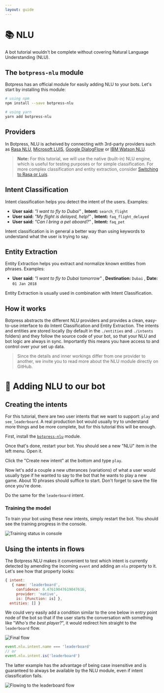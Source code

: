 ```yaml
---
layout: guide
---
```


# 📚 NLU

A bot tutorial wouldn't be complete without covering Natural Language Understanding (NLU).

## The `botpress-nlu` module

Botpress has an official module for easily adding NLU to your bots. Let's start by installing this module:

```bash
# using npm
npm install --save botpress-nlu

# using yarn
yarn add botpress-nlu
```

## Providers

In Botpress, NLU is acheived by connecting with 3rd-party providers such as [Rasa NLU](http://nlu.rasa.ai), [Microsoft LUIS](https://www.luis.ai/), [Google DialogFlow](dialogflow.com) or [IBM Watson NLU](https://www.ibm.com/watson/services/natural-language-understanding/).

> **Note:** For this tutorial, we will use the native (built-in) NLU engine, which is useful for testing purposes or for simple classification. For more complex classification and entity extraction, consider [Switching to Rasa or Luis](https://github.com/botpress/botpress-nlu).

## Intent Classification

Intent classification helps you detect the intent of the users. Examples:
- **User said:** *"I want to fly to Dubai"* , **Intent:** `search_flight`
- **User said:** *"My flight is delayed, help!"* , **Intent:** `faq_flight_delayed`
- **User said:** *"Can I bring a pet aboard?"* , **Intent:** `faq_pet`

Intent classification is in general a better way than using keywords to understand what the user is trying to say.

## Entity Extraction

Entity Extraction helps you extract and normalize known entities from phrases. Examples:
- **User said:** *"I want to fly to Dubai tomorrow"* , **Destination:** `Dubai` , **Date:** `01 Jan 2018` 

Entity Extraction is usually used in combination with Intent Classification.

## How it works

Botpress abstracts the different NLU providers and provides a clean, easy-to-use interface to do Intent Classification and Entity Extraction. The intents and entities are stored locally (by default in the `./entities` and `./intents` folders) and they follow the source code of your bot, so that your NLU and bot logic are always in sync.  Importantly this means you have access to and control over your set up data.

> Since the details and inner workings differ from one provider to another, we invite you to read more about the NLU module directly on GitHub.

# 🔨 Adding NLU to our bot

## Creating the intents

For this tutorial, there are two user intents that we want to support: `play` and `see_leaderboard`. A real production bot would usually try to understand more things and be more complete, but for this tutorial this will be enough.

First, install the [`botpress-nlu`](https://github.com/botpress/botpress-nlu) module.

Once that's done, restart your bot. You should see a new "NLU" item in the left menu. Open it.

Click the "Create new intent" at the bottom and type `play`.

Now let's add a couple a new utterances (variations) of what a user would usually type if he wanted to say to the bot that he wants to play a new game.  About 10 phrases should suffice to start. Don't forget to save the file once you're done.

Do the same for the `leaderboard` intent.

### Training the model

To train your bot using these new intents, simply restart the bot. You should see the training progress in the console.

![Training status in console][nluConsole]

## Using the intents in flows

The Botpress NLU makes it convenient to test which intent is currently detected by amending the incoming `event` and adding an `nlu` property to it. Let's see how that property looks:

```js
{ intent:
   { name: 'leaderboard',
     confidence: 0.47619047619047616,
     provider: 'native',
     is: [Function: is] },
  entities: [] }
```

We could very easily add a condition similar to the one below in entry point node of the bot so that if the user starts the conversation with something like "*Who's the best player?*", it would redirect him straight to the `leaderboard` flow.

![Final flow][nluFlow]

```js
event.nlu.intent.name === 'leaderboard'
// or
event.nlu.intent.is('leaderboard')
```

The latter example has the advantage of being case insensitive and is guaranteed to always be available by the NLU module, even if intent classification fails.

![Flowing to the leaderboard flow][nluLeaderboard]

[nluLeaderboard]: {{site.baseurl}}/images/nluLeaderboard.jpg
[nluConsole]: {{site.baseurl}}/images/nluConsole.jpg
[nluFlow]: {{site.baseurl}}/images/nluFlow.jpg
